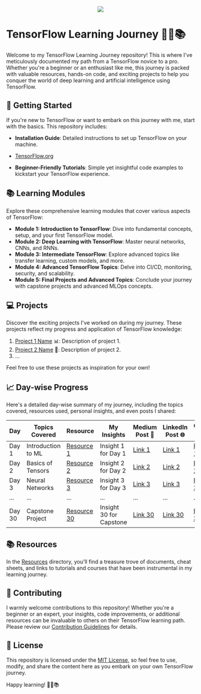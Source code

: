 <div align="center">
  <img src="https://www.tensorflow.org/images/tf_logo_horizontal.png">
</div>

# TensorFlow Learning Journey 🚀🤖📚

Welcome to my TensorFlow Learning Journey repository! This is where I've meticulously documented my path from a TensorFlow novice to a pro. Whether you're a beginner or an enthusiast like me, this journey is packed with valuable resources, hands-on code, and exciting projects to help you conquer the world of deep learning and artificial intelligence using TensorFlow.

## :rocket: Getting Started

If you're new to TensorFlow or want to embark on this journey with me, start with the basics. This repository includes:

- **Installation Guide**: Detailed instructions to set up TensorFlow on your machine.
*   [TensorFlow.org](https://www.tensorflow.org)
- **Beginner-Friendly Tutorials**: Simple yet insightful code examples to kickstart your TensorFlow experience.

## :books: Learning Modules

Explore these comprehensive learning modules that cover various aspects of TensorFlow:

- **Module 1: Introduction to TensorFlow**: Dive into fundamental concepts, setup, and your first TensorFlow model.
- **Module 2: Deep Learning with TensorFlow**: Master neural networks, CNNs, and RNNs.
- **Module 3: Intermediate TensorFlow**: Explore advanced topics like transfer learning, custom models, and more.
- **Module 4: Advanced TensorFlow Topics**: Delve into CI/CD, monitoring, security, and scalability.
- **Module 5: Final Projects and Advanced Topics**: Conclude your journey with capstone projects and advanced MLOps concepts.

## :computer: Projects

Discover the exciting projects I've worked on during my journey. These projects reflect my progress and application of TensorFlow knowledge:

1. [Project 1 Name](link-to-project-1) 📊: Description of project 1.
2. [Project 2 Name](link-to-project-2) 🧠: Description of project 2.
3. ...

Feel free to use these projects as inspiration for your own!

## :chart_with_upwards_trend: Day-wise Progress

Here's a detailed day-wise summary of my journey, including the topics covered, resources used, personal insights, and even posts I shared:

| Day   | Topics Covered         | Resource                                      | My Insights                   | Medium Post 📝 | LinkedIn Post 🌐 | Code 💻 |
|-------|-----------------------|-----------------------------------------------|-------------------------------|----------------|-------------------|--------|
| Day 1 | Introduction to ML    | [Resource 1](link-to-resource-1)             | Insight 1 for Day 1           | [Link 1](medium-link) | [Link 1](linkedin-link) | [Link 1](link-to-code-1) |
| Day 2 | Basics of Tensors     | [Resource 2](link-to-resource-2)             | Insight 2 for Day 2           | [Link 2](medium-link) | [Link 2](linkedin-link) | [Link 2](link-to-code-2) |
| Day 3 | Neural Networks       | [Resource 3](link-to-resource-3)             | Insight 3 for Day 3           | [Link 3](medium-link) | [Link 3](linkedin-link) | [Link 3](link-to-code-3) |
| ...   | ...                   | ...                                           | ...                           | ...                | ...                | ...    |
| Day 30| Capstone Project      | [Resource 30](link-to-resource-30)           | Insight 30 for Capstone       | [Link 30](medium-link) | [Link 30](linkedin-link) | [Link 30](link-to-code-30) |

## :books: Resources

In the [Resources](/resources) directory, you'll find a treasure trove of documents, cheat sheets, and links to tutorials and courses that have been instrumental in my learning journey.

## :handshake: Contributing

I warmly welcome contributions to this repository! Whether you're a beginner or an expert, your insights, code improvements, or additional resources can be invaluable to others on their TensorFlow learning path. Please review our [Contribution Guidelines](CONTRIBUTING.md) for details.

## :scroll: License

This repository is licensed under the [MIT License](LICENSE), so feel free to use, modify, and share the content here as you embark on your own TensorFlow journey.

Happy learning! 🚀🤖📚
